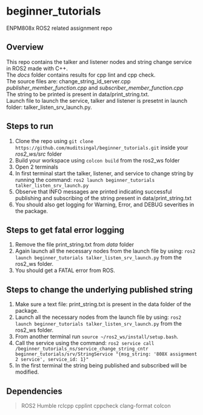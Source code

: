 # beginner_tutorials
ENPM808x ROS2 related assignment repo

## Overview
This repo contains the talker and listener nodes and string change service in ROS2 made with C++. <br>
The *docs* folder contains results for cpp lint and cpp check. <br>
The source files are: change_string_id_server.cpp _publisher_member_function.cpp_ and _subscriber_member_function.cpp_ <br>
The string to be printed is present in data/print_string.txt. <br>
Launch file to launch the service, talker and listener is presetnt in launch folder: talker_listen_srv_launch.py.

## Steps to run

1. Clone the repo using `git clone https://github.com/muditsingal/beginner_tutorials.git` inside your _ros2\_ws/src_ folder
2. Build your workspace using `colcon build` from the ros2_ws folder
3. Open 2 terminals
4. In first terminal start the talker, listener, and service to change string by running the command: `ros2 launch beginner_tutorials talker_listen_srv_launch.py`
5. Observe that INFO messages are printed indicating successful publishing and subscribing of the string present in data/print_string.txt
6. You should also get logging for Warning, Error, and DEBUG severities in the package.


## Steps to get fatal error logging

1. Remove the file print_string.txt from *data* folder
2. Again launch all the necessary nodes from the launch file by using: `ros2 launch beginner_tutorials talker_listen_srv_launch.py` from the ros2_ws folder.
3. You should get a FATAL error from ROS.

## Steps to change the underlying published string

1. Make sure a text file: print_string.txt is present in the data folder of the package.
2. Launch all the necessary nodes from the launch file by using: `ros2 launch beginner_tutorials talker_listen_srv_launch.py` from the ros2_ws folder.
3. From another terminal run `source ~/ros2_ws/install/setup.bash`.
4. Call the service using the command: `ros2 service call /beginner_tutorials_ns/service_change_string_cntr beginner_tutorials/srv/StringService "{msg_string: '808X assignment 2 service', service_id: 1}"`
5. In the first terminal the string being published and subscribed will be modified.

## Dependencies
> ROS2 Humble
> rclcpp
> cpplint
> cppcheck
> clang-format
> colcon
